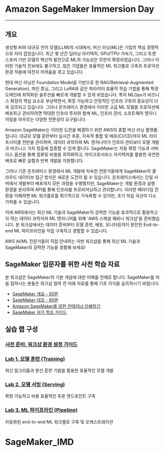 # Amazon SageMaker Immersion Day
---

## 개요

생성형 AI와 대규모 언어 모델(LLM)의 시대에서, 머신 러닝(ML)은 기업의 핵심 경쟁력으로 자리 잡았습니다. 최근 몇 년간 딥러닝 아키텍처, GPU/TPU 가속기, 그리고 트랜스포머 기반 모델의 혁신적 발전으로 ML의 가능성은 무한히 확장되었습니다. 그러나 이러한 기술적 진보에도 불구하고, 많은 기업들은 효율적인 ML 워크플로 구축과 프로덕션 환경 적용에 여전히 어려움을 겪고 있습니다.

현대 머신 러닝은 Foundation Model을 기반으로 한 RAG(Retrieval-Augmented Generation), 파인 튜닝, 그리고 LoRA와 같은 파라미터 효율적 학습 기법을 통해 특정 도메인에 최적화된 솔루션을 빠르게 개발할 수 있게 되었습니다. 특히 MLOps가 비즈니스 확장의 핵심 요소로 부상하면서, 확장 가능하고 안정적인 인프라 구축의 중요성이 더욱 강조되고 있습니다. 그러나 온프레미스 환경에서 이러한 고급 ML 모델을 프로덕션에 배포하고 관리하려면 막대한 인프라 투자와 함께 ML, 인프라 관리, 소프트웨어 엔지니어링을 아우르는 다양한 전문성이 요구됩니다.

Amazon SageMaker는 이러한 도전을 해결하기 위한 AWS의 종합 머신 러닝 플랫폼입니다. 대규모 모델 훈련부터 실시간 추론, 지속적 통합 및 배포(CI/CD)까지 ML 라이프사이클 전반을 관리하며, 데이터 과학자와 ML 엔지니어가 인프라 관리보다 모델 개발과 비즈니스 가치 창출에 집중할 수 있게 합니다. SageMaker는 자동 확장 기능과 서버리스 옵션을 통해 컴퓨팅 비용을 최적화하고, 마이크로서비스 아키텍처를 활용한 유연한 배포로 빠른 실험과 반복 개발을 지원합니다.

그러나 기존 온프레미스 환경에서 ML 개발에 익숙한 전문가들에게 SageMaker의 클라우드 네이티브 접근 방식은 새로운 도전이 될 수 있습니다. 온프레미스에서는 단일 서버에서 개발부터 배포까지 모든 과정을 수행했지만, SageMaker는 개발 환경과 실행 환경을 분리하여 API를 통해 인프라를 프로비저닝하고 관리합니다. 이러한 패러다임 전환을 이해하면 ML 워크플로를 획기적으로 가속화할 수 있지만, 초기 학습 곡선이 다소 가파를 수 있습니다.

이에 AWS에서는 최신 ML 기술과 SageMaker의 강력한 기능을 효과적으로 활용하고자 하는 데이터 과학자와 ML 엔지니어를 위해 'AWS 스페셜 웨비나 워크샵'을 준비했습니다. 본 워크샵에서는 데이터 준비부터 모델 훈련, 배포, 모니터링까지 완전한 End-to-end ML 파이프라인을 직접 구축하고 경험할 수 있습니다.

AWS AI/ML 전문가들이 직접 안내하는 이번 워크샵을 통해 최신 ML 기술과 SageMaker의 강력한 기능을 경험해 보세요!

## SageMaker 입문자를 위한 사전 학습 자료

본 워크샵은 SageMaker의 기본 개념에 대한 이해를 전제로 합니다. SageMaker를 처음 접하시는 분들은 워크샵 참여 전 아래 자료를 통해 기초 지식을 습득하시기 바랍니다:

- [SageMaker 개요 - 50분](https://www.youtube.com/watch?v=jF2BN98KBlg)
- [SageMaker 데모 - 60분](https://www.youtube.com/watch?v=miIVGlq6OUk)
- [Amazon SageMaker를 위한 컨테이너 이해하기](CONTAINERS_FOR_SM.md)
- [SageMaker 자가 학습 가이드](https://github.com/gonsoomoon-ml/Self-Study-On-SageMaker)
  
## 실습 랩 구성

### [사전 준비: 워크샵 환경 설정 가이드](setup) 

### [Lab 1. 모델 훈련 (Training)](lab_1_training)
최신 알고리즘과 분산 훈련 기법을 활용한 효율적인 모델 개발

### [Lab 2. 모델 서빙 (Serving)](lab_2_serving)
확장 가능하고 비용 효율적인 추론 엔드포인트 구축

### [Lab 3. ML 파이프라인 (Pipeline)](lab_3_pipeline)
자동화된 end-to-end ML 워크플로 구축 및 오케스트레이션
# SageMaker_IMD
